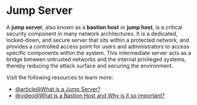# Jump Server

A **jump server**, also known as a **bastion host** or **jump host**, is a critical security component in many network architectures. It is a dedicated, locked-down, and secure server that sits within a protected network, and provides a controlled access point for users and administrators to access specific components within the system. This intermediate server acts as a bridge between untrusted networks and the internal privileged systems, thereby reducing the attack surface and securing the environment.

Visit the following resources to learn more:

- [@article@What is a Jump Server?](https://www.ssh.com/academy/iam/jump-server)
- [@video@What is a Bastion Host and Why is it so important?](https://www.youtube.com/watch?v=pI6glWVEkcY)